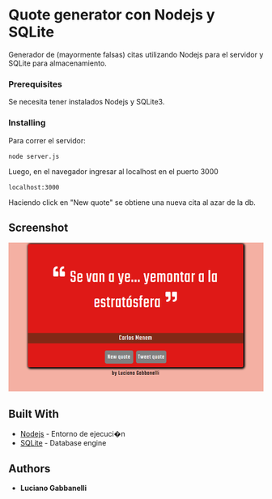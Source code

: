 # Quote generator con Nodejs y SQLite

Generador de (mayormente falsas) citas utilizando Nodejs para el servidor y SQLite para almacenamiento.

### Prerequisites

Se necesita tener instalados Nodejs y SQLite3.

### Installing

Para correr el servidor:

```
node server.js
```

Luego, en el navegador ingresar al localhost en el puerto 3000

```
localhost:3000
```

Haciendo click en "New quote" se obtiene una nueva cita al azar de la db.

## Screenshot

![screenshot](/screenshot.png?raw=true)

## Built With

* [Nodejs](https://nodejs.org/es/) - Entorno de ejecuci�n
* [SQLite](https://www.sqlite.org/version3.html) - Database engine

## Authors

* **Luciano Gabbanelli**